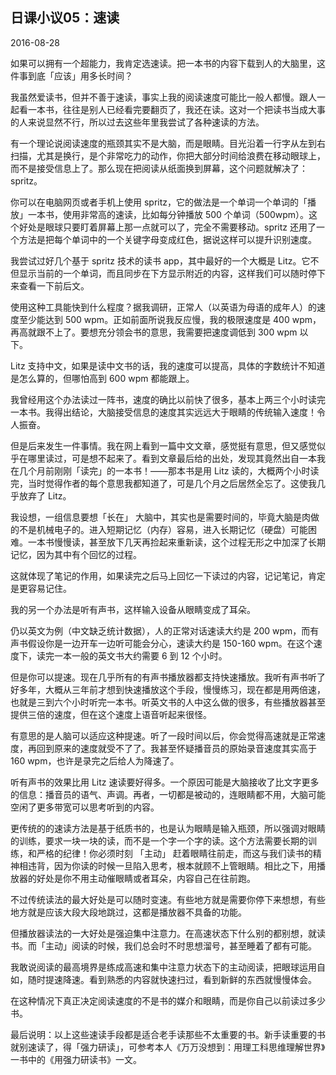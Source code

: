 ## 日课小议05：速读

2016-08-28

如果可以拥有一个超能力，我肯定选速读。把一本书的内容下载到人的大脑里，这件事到底「应该」用多长时间？

我虽然爱读书，但并不善于速读，事实上我的阅读速度可能比一般人都慢。跟人一起看一本书，往往是别人已经看完要翻页了，我还在读。这对一个把读书当成大事的人来说显然不行，所以过去这些年里我尝试了各种速读的方法。

有一个理论说阅读速度的瓶颈其实不是大脑，而是眼睛。目光沿着一行字从左到右扫描，尤其是换行，是个非常吃力的动作，你把大部分时间给浪费在移动眼球上，而不是接受信息上了。那么现在把阅读从纸面换到屏幕，这个问题就解决了：spritz。

你可以在电脑网页或者手机上使用 spritz，它的做法是一个单词一个单词的「播放」一本书，使用非常高的速读，比如每分钟播放 500 个单词（500wpm）。这个好处是眼球只要盯着屏幕上那一点就可以了，完全不需要移动。spritz 还用了一个方法是把每个单词中的一个关键字母变成红色，据说这样可以提升识别速度。

我尝试过好几个基于 spritz 技术的读书 app，其中最好的一个大概是 Litz。它不但显示当前的一个单词，而且同步在下方显示附近的内容，这样我们可以随时停下来查看一下前后文。

使用这种工具能快到什么程度？据我调研，正常人（以英语为母语的成年人）的速度至少能达到 500 wpm。正如前面所说我反应慢，我的极限速度是 400 wpm，再高就跟不上了。要想充分领会书的意思，我需要把速度调低到 300 wpm 以下。

Litz 支持中文，如果是读中文书的话，我的速度可以提高，具体的字数统计不知道是怎么算的，但哪怕高到 600 wpm 都能跟上。

我曾经用这个办法读过一阵书，速度的确比以前快了很多，基本上两三个小时读完一本书。我得出结论，大脑接受信息的速度其实远远大于眼睛的传统输入速度！令人振奋。

但是后来发生一件事情。我在网上看到一篇中文文章，感觉挺有意思，但又感觉似乎在哪里读过，可是想不起来了。看到文章最后给的出处，发现其竟然出自一本我在几个月前刚刚「读完」的一本书！——那本书是用 Litz 读的，大概两个小时读完，当时觉得作者的每个意思我都知道了，可是几个月之后居然全忘了。这使我几乎放弃了 Litz。

我设想，一组信息要想「长在」 大脑中，其实也是需要时间的，毕竟大脑是肉做的不是机械电子的。进入短期记忆（内存）容易，进入长期记忆（硬盘）可能困难。一本书慢慢读，甚至放下几天再捡起来重新读，这个过程无形之中加深了长期记忆，因为其中有个回忆的过程。

这就体现了笔记的作用，如果读完之后马上回忆一下读过的内容，记记笔记，肯定是更容易记住。

我的另一个办法是听有声书，这样输入设备从眼睛变成了耳朵。 

仍以英文为例（中文缺乏统计数据），人的正常对话速读大约是 200 wpm，而有声书假设你是一边开车一边听可能会分心，速读大约是 150-160 wpm。在这个速度下，读完一本一般的英文书大约需要 6 到 12 个小时。

但是你可以提速。现在几乎所有的有声书播放器都支持快速播放。我听有声书听了好多年，大概从三年前才想到快速播放这个手段，慢慢练习，现在都是用两倍速，也就是三到六个小时听完一本书。听英文书的人中这么做的很多，有些播放器甚至提供三倍的速度，但在这个速度上语音听起来很怪。

有意思的是人脑可以适应这种提速。听了一段时间以后，你会觉得高速就是正常速度，再回到原来的速度就受不了了。我甚至怀疑播音员的原始录音速度其实高于 160 wpm，也许是录完之后给人为降速了。

听有声书的效果比用 Litz 速读要好得多。一个原因可能是大脑接收了比文字更多的信息：播音员的语气、声调。再者，一切都是被动的，连眼睛都不用，大脑可能空闲了更多带宽可以思考听到的内容。

更传统的的速读方法是基于纸质书的，也是认为眼睛是输入瓶颈，所以强调对眼睛的训练，要求一块一块的读，而不是一个字一个字的读。这个方法需要长期的训练，和严格的纪律！你必须时刻 「主动」 赶着眼睛往前走，而这与我们读书的精神相违背，因为你读的时候一旦陷入思考，根本就顾不上管眼睛。相比之下，用播放器的好处是你不用主动催眼睛或者耳朵，内容自己在往前跑。 

不过传统读法的最大好处是可以随时变速。有些地方就是需要你停下来想想，有些地方就是应该大段大段地跳过，这都是播放器不具备的功能。

但播放器读法的一大好处是强迫集中注意力。在高速状态下什么别的都别想，就读书。而「主动」阅读的时候，我们总会时不时思想溜号，甚至睡着了都有可能。

我敢说阅读的最高境界是练成高速和集中注意力状态下的主动阅读，把眼球运用自如，随时提速降速。看到熟悉的内容就快速扫过，看到新鲜的东西就慢慢体会。

在这种情况下真正决定阅读速度的不是书的媒介和眼睛，而是你自己以前读过多少书。

最后说明：以上这些速读手段都是适合老手读那些不太重要的书。新手读重要的书就别速读了，得「强力研读」，可参考本人《万万没想到：用理工科思维理解世界》一书中的《用强力研读书》一文。

